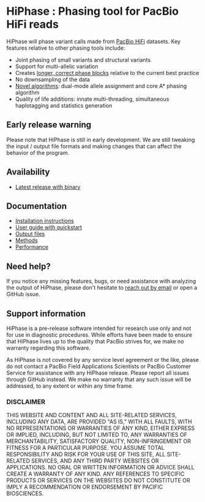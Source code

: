 # HiPhase : Phasing tool for PacBio HiFi reads
HiPhase will phase variant calls made from [PacBio HiFi](https://www.pacb.com/technology/hifi-sequencing/) datasets.
Key features relative to other phasing tools include:

* Joint phasing of small variants and structural variants
* Support for multi-allelic variation
* Creates [longer, correct phase blocks](docs/performance.md#summary-figure) relative to the current best practice
* No downsampling of the data
* [Novel algorithms](docs/methods.md): dual-mode allele assignment and core A* phasing algorithm
* Quality of life additions: innate multi-threading, simultaneous haplotagging and statistics generation

## Early release warning
Please note that HiPhase is still in early development. 
We are still tweaking the input / output file formats and making changes that can affect the behavior of the program.

## Availability
* [Latest release with binary](https://github.com/PacificBiosciences/HiPhase/releases/latest)

## Documentation
* [Installation instructions](docs/install.md)
* [User guide with quickstart](docs/user_guide.md)
* [Output files](docs/user_guide.md#output-files)
* [Methods](docs/methods.md)
* [Performance](docs/performance.md)

## Need help?
If you notice any missing features, bugs, or need assistance with analyzing the output of HiPhase, 
please don't hesitate to [reach out by email](mailto:mholt@pacificbiosciences.com) or open a GitHub issue.

## Support information
HiPhase is a pre-release software intended for research use only and not for use in diagnostic procedures. 
While efforts have been made to ensure that HiPhase lives up to the quality that PacBio strives for, we make no warranty regarding this software.

As HiPhase is not covered by any service level agreement or the like, please do not contact a PacBio Field Applications Scientists or PacBio Customer Service for assistance with any HiPhase release. 
Please report all issues through GitHub instead. 
We make no warranty that any such issue will be addressed, to any extent or within any time frame.

### DISCLAIMER
THIS WEBSITE AND CONTENT AND ALL SITE-RELATED SERVICES, INCLUDING ANY DATA, ARE PROVIDED "AS IS," WITH ALL FAULTS, WITH NO REPRESENTATIONS OR WARRANTIES OF ANY KIND, EITHER EXPRESS OR IMPLIED, INCLUDING, BUT NOT LIMITED TO, ANY WARRANTIES OF MERCHANTABILITY, SATISFACTORY QUALITY, NON-INFRINGEMENT OR FITNESS FOR A PARTICULAR PURPOSE. YOU ASSUME TOTAL RESPONSIBILITY AND RISK FOR YOUR USE OF THIS SITE, ALL SITE-RELATED SERVICES, AND ANY THIRD PARTY WEBSITES OR APPLICATIONS. NO ORAL OR WRITTEN INFORMATION OR ADVICE SHALL CREATE A WARRANTY OF ANY KIND. ANY REFERENCES TO SPECIFIC PRODUCTS OR SERVICES ON THE WEBSITES DO NOT CONSTITUTE OR IMPLY A RECOMMENDATION OR ENDORSEMENT BY PACIFIC BIOSCIENCES.
